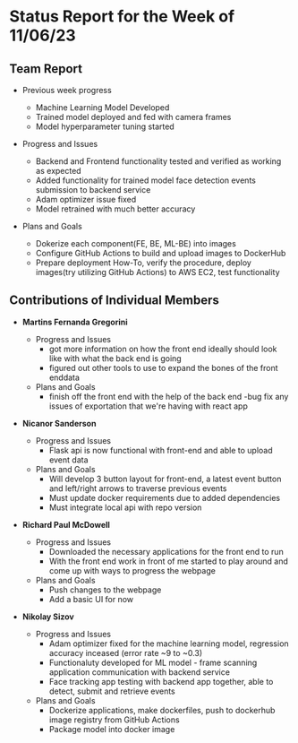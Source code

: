 # Status Report for the Week of 11/06/23

## Team Report

 - Previous week progress
   - Machine Learning Model Developed
   - Trained model deployed and fed with camera frames
   - Model hyperparameter tuning started

 - Progress and Issues
   - Backend and Frontend functionality tested and verified as working as expected 
   - Added functionality for trained model face detection events submission to backend service
   - Adam optimizer issue fixed
   - Model retrained with much better accuracy 
  

 - Plans and Goals
   - Dokerize each component(FE, BE, ML-BE) into images
   - Configure GitHub Actions to build and upload images to DockerHub
   - Prepare deployment How-To, verify the procedure, deploy images(try utilizing GitHub Actions) to AWS EC2, test functionality


## Contributions of Individual Members

 - **Martins Fernanda Gregorini**

   - Progress and Issues
     - got more information on how the front end ideally should look like with what the back end is going
     - figured out other tools to use to expand the bones of the front enddata
   - Plans and Goals
     - finish off the front end with the help of the back end
     -bug fix any issues of exportation that we're having with react app
       
 - **Nicanor Sanderson**

   - Progress and Issues
     - Flask api is now functional with front-end and able to upload event data
   - Plans and Goals
     - Will develop 3 button layout for front-end, a latest event button and left/right arrows to traverse previous events
     - Must update docker requirements due to added dependencies
     - Must integrate local api with repo version
     
 - **Richard Paul McDowell**

   - Progress and Issues
     - Downloaded the necessary applications for the front end to run
     - With the front end work in front of me started to play around and come up with ways to progress the webpage
   - Plans and Goals
     - Push changes to the webpage
     - Add a basic UI for now

      

 - **Nikolay Sizov**

   - Progress and Issues
     - Adam optimizer fixed for the machine learning model, regression accuracy inceased (error rate ~9 to ~0.3)
     - Functionaluty developed for ML model - frame scanning application communication with backend service
     - Face tracking app testing with backend app together, able to detect, submit and retrieve events 
   - Plans and Goals
     - Dockerize applications, make dockerfiles, push to dockerhub image registry from GitHub Actions
     - Package model into docker image
